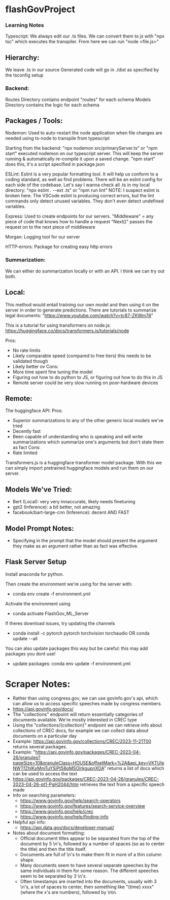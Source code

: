 # flashGovProject

### Learning Notes

Typescript:
We always edit our .ts files. We can convert them to js with "npx tsc" which executes the transpiler.
From here we can run "node <file.js>"


## Hierarchy:
We leave .ts in our source
Generated code will go in ./dist as specified by the tsconfig setup

### Backend:
Routes Directory contains endpoint "routes" for each schema
Models Directory contains the logic for each schema

## Packages / Tools:

Nodemon:
Used to auto-restart the node application when file changes are needed
using ts-node to transpile from typescript

Starting from the backend:
"npx nodemon src/primaryServer.ts" or "npm start"
executed nodemon on our typescript server. This will keep the server running & automatically re-compile it upon a saved change.
"npm start" does this, it's a script specified in package.json

ESLint:
Eslint is a very popular formatting tool. It will help us conform to a coding standard, as well as find problems.
There will be an eslint config for each side of the codebase.
Let's say I wanna check all .ts in my local directory:
"npx eslint . --ext .ts" or "npm run lint"
NOTE: I suspect eslint is broken here. The VSCode eslint is producing correct errors, but the lint commands only detect unused variables. They don't even detect undefined variables.

Express:
Used to create endpoints for our servers.
"Middleware" = any piece of code that knows how to handle a request
"Next()" passes the request on to the next piece of middleware

Morgan:
Logging tool for our server

HTTP-errors:
Package for creating easy http errors


### Summarization:
We can either do summarization locally or with an API. I think we can try out both.

## Local:
This method would entail traiining our own model and then using it on the server in order to generate predictions.
There are tutorials to summarize legal documents: "https://www.youtube.com/watch?v=tc87-ZKWm78"

This is a tutorial for using transformers on node.js: https://huggingface.co/docs/transformers.js/tutorials/node 



Pros:
- No rate limits
- Likely comparable speed (compared to free tiers) this needs to be validated though
- Likely better  ov
Cons:
- More time spent fine tuning the model
- Figuring out how to do python to JS, or figuring out how to do this in JS
- Remote server could be very slow running on poor-hardware devices

## Remote:
The huggingface API:
Pros:
- Superior summarizations to any of the other generic local models we've tried
- Decently fast
- Been capable of understanding who is speaking and will write summarizations which summarize one's arguments but don't state them as fact
Cons:
- Rate limited


Transformers.js is a huggingface transformer model package. With this we can simply import pretrained huggingface models and run them on our server.

## Models We've Tried:
 - Bert (Local): very very innaccurate, likely needs finetuning
 - gpt2 (Inference): a bit better, not amazing
 - facebook/bart-large-cnn (Inference): decent AND FAST

## Model Prompt Notes:
- Specifying in the prompt that the model should present the argument they make as an argument rather than as fact was effective.

## Flask Server Setup

Install anaconda for python.

Then create the environment we're using for the server with:
 - conda env create -f environment.yml

Activate the environment using
 - conda activate FlashGov_ML_Server

If theres download issues, try updating the channels
- conda install -c pytorch pytorch torchvision torchaudio OR conda update --all

You can also update packages this way but be careful: this may add packages you dont use!
- update packages: conda env update -f environment.yml

# Scraper Notes:
- Rather than using congress.gov, we can use govinfo.gov's api, which can allow us to access specific speeches made by congress members. 
- https://api.govinfo.gov/docs/
- The "collections" endpoint will return essentially categories of documents available. We're mostly interested in CREC type
- Using the "collections/{collection}" endpoint we can retrieve info about collections of CREC docs, for example we can collect data about documents                 on a particular day
- Example: https://api.govinfo.gov/collections/CREC/2023-11-21T00 returns several packages.
- Example: "https://api.govinfo.gov/packages/CREC-2023-04-26/granules?pageSize=10&granuleClass=HOUSE&offsetMark=%2A&api_key=VKTUleNWTfZhIKxMmTuYSiPt58qMSOIrkgupnXOA"
returns a list of docs which can be used to access the text
- https://api.govinfo.gov/packages/CREC-2023-04-26/granules/CREC-2023-04-26-pt1-PgH2044/htm retrieves the text from a specific speech made
- Info on searching parameters:
    - https://www.govinfo.gov/help/search-operators
    - https://www.govinfo.gov/features/search-service-overview
    - https://www.govinfo.gov/help/crec
    - https://www.govinfo.gov/help/finding-info
- Helpful api info:
    - https://api.data.gov/docs/developer-manual/
- Notes about document formatting:
    - Official document titles appear to be separated from the top of the document by 5 \n's, followed by a number of spaces (so as to center the title) and then the title itself. 
    - Documents are full of \n's to make them fit in more of a thin column shape.
    - Many documents seem to have several separate speeches by the same individuals in them for some reason. The different speeches seem to be separated by 3 \n's. 
    - Often timestamps are inserted into the documents, usually with 3 \n's, a lot of spaces to center, then something like "{time} xxxx" (where the x's are numbers), followed by \n\n.